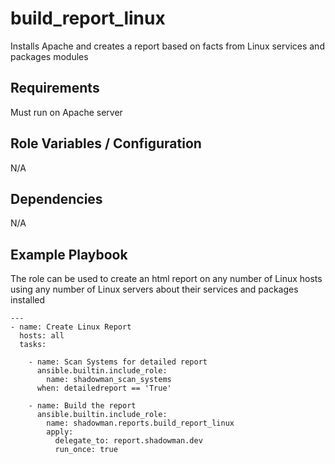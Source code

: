 build_report_linux
========

Installs Apache and creates a report based on facts from Linux services and packages modules

Requirements
------------

Must run on Apache server

Role Variables / Configuration
--------------

N/A

Dependencies
------------

N/A

Example Playbook
----------------

The role can be used to create an html report on any number of Linux hosts using any number of Linux servers about their services and packages installed


```
---
- name: Create Linux Report
  hosts: all
  tasks:
  
    - name: Scan Systems for detailed report
      ansible.builtin.include_role:
        name: shadowman_scan_systems
      when: detailedreport == 'True'

    - name: Build the report
      ansible.builtin.include_role:
        name: shadowman.reports.build_report_linux
        apply:
          delegate_to: report.shadowman.dev
          run_once: true      
```
